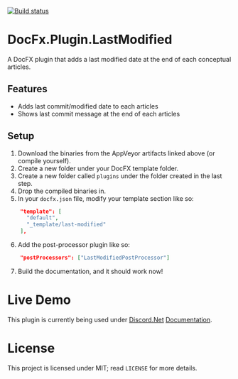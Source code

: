 [![Build status](https://ci.appveyor.com/api/projects/status/i58vkd8h4hiy6vhv?svg=true)](https://ci.appveyor.com/project/Still/docfx-plugin-lastmodified)

# DocFx.Plugin.LastModified
A DocFX plugin that adds a last modified date at the end of each conceptual articles.

## Features
* Adds last commit/modified date to each articles
* Shows last commit message at the end of each articles

## Setup
1. Download the binaries from the AppVeyor artifacts linked above (or compile yourself).
2. Create a new folder under your DocFX template folder.
3. Create a new folder called `plugins` under the folder created in the last step.
4. Drop the compiled binaries in.
5. In your `docfx.json` file, modify your template section like so:
```json
    "template": [
      "default",
      "_template/last-modified"
    ],
```
6. Add the post-processor plugin like so:
```json
    "postProcessors": ["LastModifiedPostProcessor"]
```
7. Build the documentation, and it should work now!

# Live Demo
This plugin is currently being used under [Discord.Net](https://github.com/RogueException/Discord.Net) [Documentation](https://docs.stillu.cc/).

# License

This project is licensed under MIT; read `LICENSE` for more details.
